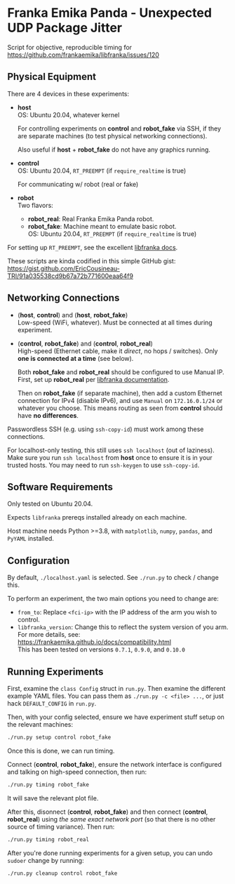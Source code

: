 # Franka Emika Panda - Unexpected UDP Package Jitter

Script for objective, reproducible timing for
<https://github.com/frankaemika/libfranka/issues/120>

## Physical Equipment

There are 4 devices in these experiments:

- **host** <br/>
    OS: Ubuntu 20.04, whatever kernel

    For controlling experiments on **control** and **robot_fake** via SSH, if they are separate machines (to test physical networking connections).

    Also useful if **host** + **robot_fake** do not have any graphics running.

- **control** <br/>
    OS: Ubuntu 20.04, `RT_PREEMPT` (if `require_realtime` is true)

    For communicating w/ robot (real or fake)

- **robot** <br/>
    Two flavors:

    - **robot_real**: Real Franka Emika Panda robot.
    - **robot_fake**: Machine meant to emulate basic robot. <br/>
    OS: Ubuntu 20.04, `RT_PREEMPT` (if `require_realtime` is true)

For setting up `RT_PREEMPT`, see the excellent [libfranka docs](https://frankaemika.github.io/docs/installation_linux.html#setting-up-the-real-time-kernel).

These scripts are kinda codified in this simple GitHub gist:
<https://gist.github.com/EricCousineau-TRI/91a035538cd9b67a72b771600eaa64f9>

## Networking Connections

- (**host**, **control**) and (**host**, **robot_fake**) <br/>
    Low-speed (WiFi, whatever). Must be connected at all times during
    experiment.
- (**control**, **robot_fake**) and (**control**, **robot_real**) <br/>
    High-speed (Ethernet cable, make it *direct*, no hops / switches). Only
    **one is connected at a time** (see below).

    Both **robot_fake** and **robot_real** should be configured to use Manual
    IP. First, set up **robot_real** per
    [libfranka documentation](https://frankaemika.github.io/docs/getting_started.html#setting-up-the-network).

    Then on **robot_fake** (if separate machine), then add a custom Ethernet
    connection for IPv4 (disable IPv6), and use `Manual` on `172.16.0.1/24` or
    whatever you choose. This means routing as seen from **control** should have
    **no differences**.

Passwordless SSH (e.g. using `ssh-copy-id`) must work among these connections.

For localhost-only testing, this still uses `ssh localhost` (out of laziness).
Make sure you run `ssh localhost` from **host** once to ensure it is in your
trusted hosts. You may need to run `ssh-keygen` to use `ssh-copy-id`.

## Software Requirements

Only tested on Ubuntu 20.04.

Expects `libfranka` prereqs installed already on each machine.

Host machine needs Python >=3.8, with `matplotlib`, `numpy`, `pandas`, and
`PyYAML` installed.

## Configuration

By default, `./localhost.yaml` is selected. See `./run.py` to check / change
this.

To perform an experiment, the two main options you need to change are:

- `from_to`: Replace `<fci-ip>` with the IP address of the arm you wish to
  control.
- `libfranka_version`: Change this to reflect the system version of you arm. \
  For more details, see: \
  <https://frankaemika.github.io/docs/compatibility.html> \
  This has been tested on versions `0.7.1`, `0.9.0`, and `0.10.0`

## Running Experiments

First, examine the `class Config` struct in `run.py`. Then examine the different
example YAML files. You can pass them as `./run.py -c <file> ...`, or just hack
`DEFAULT_CONFIG` in `run.py`.

Then, with your config selected, ensure we have experiment stuff setup on the
relevant machines:

```sh
./run.py setup control robot_fake
```

Once this is done, we can run timing.

Connect (**control**, **robot_fake**), ensure the network interface is
configured and talking on high-speed connection, then run:

```sh
./run.py timing robot_fake
```

It will save the relevant plot file.

After this, disonnect (**control**, **robot_fake**) and then connect
(**control**, **robot_real**) using *the same exact network port* (so that
there is no other source of timing variance). Then run:

```sh
./run.py timing robot_real
```

After you're done running experiments for a given setup, you can undo `sudoer`
change by running:
```sh
./run.py cleanup control robot_fake
```
